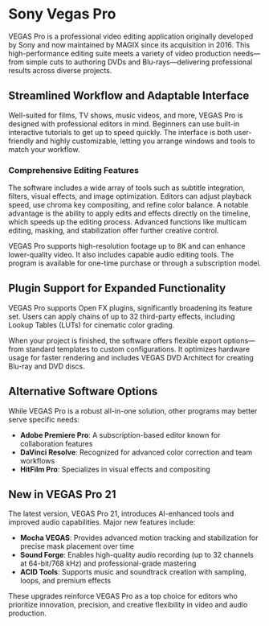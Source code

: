 # Sony Vegas Pro
VEGAS Pro is a professional video editing application originally developed by Sony and now maintained by MAGIX since its acquisition in 2016. This high-performance editing suite meets a variety of video production needs—from simple cuts to authoring DVDs and Blu-rays—delivering professional results across diverse projects.

## **Streamlined Workflow and Adaptable Interface**

Well-suited for films, TV shows, music videos, and more, VEGAS Pro is designed with professional editors in mind. Beginners can use built-in interactive tutorials to get up to speed quickly. The interface is both user-friendly and highly customizable, letting you arrange windows and tools to match your workflow.
### **Comprehensive Editing Features**

The software includes a wide array of tools such as subtitle integration, filters, visual effects, and image optimization. Editors can adjust playback speed, use chroma key compositing, and refine color balance. A notable advantage is the ability to apply edits and effects directly on the timeline, which speeds up the editing process. Advanced functions like multicam editing, masking, and stabilization offer further creative control.

VEGAS Pro supports high-resolution footage up to 8K and can enhance lower-quality video. It also includes capable audio editing tools. The program is available for one-time purchase or through a subscription model.


## **Plugin Support for Expanded Functionality**

VEGAS Pro supports Open FX plugins, significantly broadening its feature set. Users can apply chains of up to 32 third-party effects, including Lookup Tables (LUTs) for cinematic color grading.

When your project is finished, the software offers flexible export options—from standard templates to custom configurations. It optimizes hardware usage for faster rendering and includes VEGAS DVD Architect for creating Blu-ray and DVD discs.


## **Alternative Software Options**

While VEGAS Pro is a robust all-in-one solution, other programs may better serve specific needs:
- **Adobe Premiere Pro**: A subscription-based editor known for collaboration features
- **DaVinci Resolve**: Recognized for advanced color correction and team workflows
- **HitFilm Pro**: Specializes in visual effects and compositing

## **New in VEGAS Pro 21**

The latest version, VEGAS Pro 21, introduces AI-enhanced tools and improved audio capabilities. Major new features include:

- **Mocha VEGAS**: Provides advanced motion tracking and stabilization for precise mask placement over time
- **Sound Forge**: Enables high-quality audio recording (up to 32 channels at 64-bit/768 kHz) and professional-grade mastering
- **ACID Tools**: Supports music and soundtrack creation with sampling, loops, and premium effects

These upgrades reinforce VEGAS Pro as a top choice for editors who prioritize innovation, precision, and creative flexibility in video and audio production.
